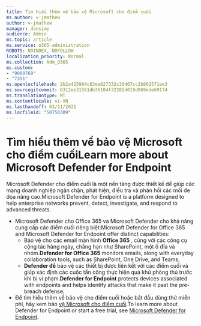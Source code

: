 ```yaml
---
title: Tìm hiểu thêm về bảo vệ Microsoft cho điểm cuối
ms.author: v-jmathew
author: v-jmathew
manager: dansimp
audience: Admin
ms.topic: article
ms.service: o365-administration
ROBOTS: NOINDEX, NOFOLLOW
localization_priority: Normal
ms.collection: Adm_O365
ms.custom:
- "9000760"
- "7391"
ms.openlocfilehash: 2b2a425904c63ea627332c36d67cc2b902571ee3
ms.sourcegitcommit: 6312ee31561db36104f32282d019d069ede69174
ms.translationtype: MT
ms.contentlocale: vi-VN
ms.lasthandoff: 03/11/2021
ms.locfileid: "50750309"
---
```

# <a name="learn-more-about-microsoft-defender-for-endpoint"></a><span data-ttu-id="a8f77-102">Tìm hiểu thêm về bảo vệ Microsoft cho điểm cuối</span><span class="sxs-lookup"><span data-stu-id="a8f77-102">Learn more about Microsoft Defender for Endpoint</span></span>

<span data-ttu-id="a8f77-103">Microsoft Defender cho điểm cuối là một nền tảng được thiết kế để giúp các mạng doanh nghiệp ngăn chặn, phát hiện, điều tra và phản hồi các mối đe dọa nâng cao.</span><span class="sxs-lookup"><span data-stu-id="a8f77-103">Microsoft Defender for Endpoint is a platform designed to help enterprise networks prevent, detect, investigate, and respond to advanced threats.</span></span>

- <span data-ttu-id="a8f77-104">Microsoft Defender cho Office 365 và Microsoft Defender cho khả năng cung cấp các điểm cuối riêng biệt:</span><span class="sxs-lookup"><span data-stu-id="a8f77-104">Microsoft Defender for Office 365 and Microsoft Defender for Endpoint offer distinct capabilities:</span></span>
  - <span data-ttu-id="a8f77-105">Bảo vệ cho các email màn hình **Office 365** , cùng với các công cụ cộng tác hàng ngày, chẳng hạn như SharePoint, một ổ đĩa và nhóm.</span><span class="sxs-lookup"><span data-stu-id="a8f77-105">**Defender for Office 365** monitors emails, along with everyday collaboration tools, such as SharePoint, One Drive, and Teams.</span></span>
  - <span data-ttu-id="a8f77-106">**Defender để** bảo vệ các thiết bị được liên kết với các điểm cuối và giúp xác định các cuộc tấn công thực hiện quá khứ phòng thủ trước khi bị vi phạm.</span><span class="sxs-lookup"><span data-stu-id="a8f77-106">**Defender for Endpoint** protects devices associated with endpoints and helps identify attacks that make it past the pre-breach defense.</span></span>
- <span data-ttu-id="a8f77-107">Để tìm hiểu thêm về bảo vệ cho điểm cuối hoặc bắt đầu dùng thử miễn phí, hãy xem bảo [vệ Microsoft cho điểm cuối](https://go.microsoft.com/fwlink/?linkid=2094113).</span><span class="sxs-lookup"><span data-stu-id="a8f77-107">To learn more about Defender for Endpoint or start a free trial, see [Microsoft Defender for Endpoint](https://go.microsoft.com/fwlink/?linkid=2094113).</span></span>
